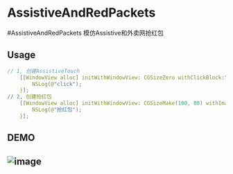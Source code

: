# AssistiveAndRedPackets
#AssistiveAndRedPackets
模仿Assistive和外卖网抢红包

## Usage
```c
// 1, 创建AssistiveTouch
    [[WindowView alloc] initWithWindowView: CGSizeZero withClickBlock:^{
        NSLog(@"click");
    }];
// 2, 创建抢红包
    [[WindowView alloc] initWithWindowView: CGSizeMake(100, 80) withImage:@"redPack.png" withClickBlock:^{
        NSLog(@"抢红包");
    }];
```

## DEMO    
## ![image](https://github.com/HavenWWH/AssistiveAndRedPackets/master/redPackets.gif)  

